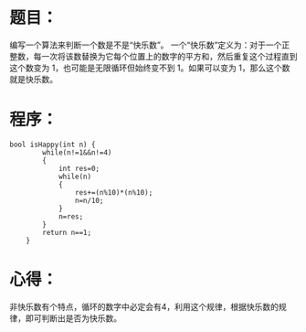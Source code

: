 # 题目：
编写一个算法来判断一个数是不是“快乐数”。
一个“快乐数”定义为：对于一个正整数，每一次将该数替换为它每个位置上的数字的平方和，然后重复这个过程直到这个数变为 1，也可能是无限循环但始终变不到 1。如果可以变为 1，那么这个数就是快乐数。
# 程序：
~~~
bool isHappy(int n) {
        while(n!=1&&n!=4)
        {
            int res=0;
            while(n)
            {
                res+=(n%10)*(n%10);
                n=n/10;
            }
            n=res;            
        }
        return n==1;
    }
~~~
# 心得：
非快乐数有个特点，循环的数字中必定会有4，利用这个规律，根据快乐数的规律，即可判断出是否为快乐数。
